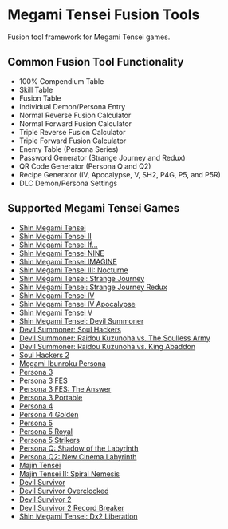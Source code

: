 # Megami Tensei Fusion Tools

Fusion tool framework for Megami Tensei games.

## Common Fusion Tool Functionality

* 100% Compendium Table
* Skill Table
* Fusion Table
* Individual Demon/Persona Entry
* Normal Reverse Fusion Calculator
* Normal Forward Fusion Calculator
* Triple Reverse Fusion Calculator
* Triple Forward Fusion Calculator
* Enemy Table (Persona Series)
* Password Generator (Strange Journey and Redux)
* QR Code Generator (Persona Q and Q2)
* Recipe Generator (IV, Apocalypse, V, SH2, P4G, P5, and P5R)
* DLC Demon/Persona Settings

## Supported Megami Tensei Games

* [Shin Megami Tensei](https://aqiu384.github.io/megaten-fusion-tool/smt1)
* [Shin Megami Tensei II](https://aqiu384.github.io/megaten-fusion-tool/smt2)
* [Shin Megami Tensei If...](https://aqiu384.github.io/megaten-fusion-tool/smtif)
* [Shin Megami Tensei NINE](https://aqiu384.github.io/megaten-fusion-tool/smt9)
* [Shin Megami Tensei IMAGINE](https://aqiu384.github.io/megaten-fusion-tool/smtim)
* [Shin Megami Tensei III: Nocturne](https://aqiu384.github.io/megaten-fusion-tool/smt3)
* [Shin Megami Tensei: Strange Journey](https://aqiu384.github.io/megaten-fusion-tool/smtsj)
* [Shin Megami Tensei: Strange Journey Redux](https://aqiu384.github.io/megaten-fusion-tool/smtdsj)
* [Shin Megami Tensei IV](https://aqiu384.github.io/megaten-fusion-tool/smt4)
* [Shin Megami Tensei IV Apocalypse](https://aqiu384.github.io/megaten-fusion-tool/smt4f)
* [Shin Megami Tensei V](https://aqiu384.github.io/megaten-fusion-tool/smt5)
* [Shin Megami Tensei: Devil Summoner](https://aqiu384.github.io/megaten-fusion-tool/dsum)
* [Devil Summoner: Soul Hackers](https://aqiu384.github.io/megaten-fusion-tool/dssh)
* [Devil Summoner: Raidou Kuzunoha vs. The Soulless Army](https://aqiu384.github.io/megaten-fusion-tool/krch)
* [Devil Summoner: Raidou Kuzunoha vs. King Abaddon](https://aqiu384.github.io/megaten-fusion-tool/krao)
* [Soul Hackers 2](https://aqiu384.github.io/megaten-fusion-tool/sh2)
* [Megami Ibunroku Persona](https://aqiu384.github.io/megaten-fusion-tool/p1)
* [Persona 3](https://aqiu384.github.io/megaten-fusion-tool/p3)
* [Persona 3 FES](https://aqiu384.github.io/megaten-fusion-tool/p3fes)
* [Persona 3 FES: The Answer](https://aqiu384.github.io/megaten-fusion-tool/p3aeg)
* [Persona 3 Portable](https://aqiu384.github.io/megaten-fusion-tool/p3p)
* [Persona 4](https://aqiu384.github.io/megaten-fusion-tool/p4)
* [Persona 4 Golden](https://aqiu384.github.io/megaten-fusion-tool/p4g)
* [Persona 5](https://aqiu384.github.io/megaten-fusion-tool/p5)
* [Persona 5 Royal](https://aqiu384.github.io/megaten-fusion-tool/p5r)
* [Persona 5 Strikers](https://aqiu384.github.io/megaten-fusion-tool/p5s)
* [Persona Q: Shadow of the Labyrinth](https://aqiu384.github.io/megaten-fusion-tool/pq)
* [Persona Q2: New Cinema Labyrinth](https://aqiu384.github.io/megaten-fusion-tool/pq2)
* [Majin Tensei](https://aqiu384.github.io/megaten-fusion-tool/mjn1)
* [Majin Tensei II: Spiral Nemesis](https://aqiu384.github.io/megaten-fusion-tool/mjn2)
* [Devil Survivor](https://aqiu384.github.io/megaten-fusion-tool/ds1)
* [Devil Survivor Overclocked](https://aqiu384.github.io/megaten-fusion-tool/dso)
* [Devil Survivor 2](https://aqiu384.github.io/megaten-fusion-tool/ds2)
* [Devil Survivor 2 Record Breaker](https://aqiu384.github.io/megaten-fusion-tool/ds2br)
* [Shin Megami Tensei: Dx2 Liberation](https://aqiu384.github.io/megaten-fusion-tool/dx2)
